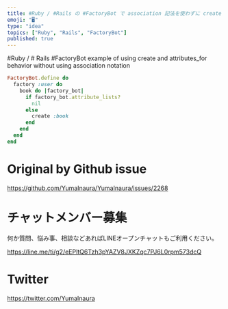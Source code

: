 ```yaml
---
title: #Ruby / #Rails の #FactoryBot で association 記法を使わずに create と attributes
emoji: "🖥"
type: "idea"
topics: ["Ruby", "Rails", "FactoryBot"]
published: true
---
```


#Ruby / # Rails #FactoryBot example of using create and attributes_for behavior without using association notation


```rb
FactoryBot.define do
  factory :user do
    book do |factory_bot|
      if factory_bot.attribute_lists?
        nil
      else
        create :book
      end
    end
  end
end
```


# Original by Github issue

https://github.com/YumaInaura/YumaInaura/issues/2268








<!-- Update From Qiita API -->

# チャットメンバー募集


何か質問、悩み事、相談などあればLINEオープンチャットもご利用ください。

https://line.me/ti/g2/eEPltQ6Tzh3pYAZV8JXKZqc7PJ6L0rpm573dcQ





# Twitter


https://twitter.com/YumaInaura


<!-- Update From Qiita API -->


